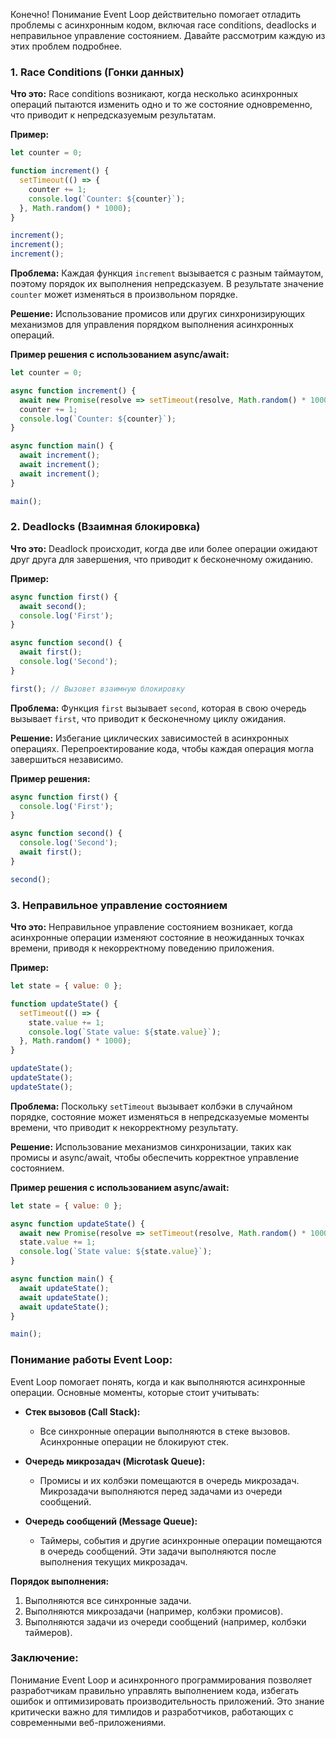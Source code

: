 Конечно! Понимание Event Loop действительно помогает отладить проблемы с асинхронным кодом, включая race conditions, deadlocks и неправильное управление состоянием. Давайте рассмотрим каждую из этих проблем подробнее.

### 1. Race Conditions (Гонки данных)

**Что это:**
Race conditions возникают, когда несколько асинхронных операций пытаются изменить одно и то же состояние одновременно, что приводит к непредсказуемым результатам.

**Пример:**
```javascript
let counter = 0;

function increment() {
  setTimeout(() => {
    counter += 1;
    console.log(`Counter: ${counter}`);
  }, Math.random() * 1000);
}

increment();
increment();
increment();
```

**Проблема:**
Каждая функция `increment` вызывается с разным таймаутом, поэтому порядок их выполнения непредсказуем. В результате значение `counter` может изменяться в произвольном порядке.

**Решение:**
Использование промисов или других синхронизирующих механизмов для управления порядком выполнения асинхронных операций.

**Пример решения с использованием async/await:**
```javascript
let counter = 0;

async function increment() {
  await new Promise(resolve => setTimeout(resolve, Math.random() * 1000));
  counter += 1;
  console.log(`Counter: ${counter}`);
}

async function main() {
  await increment();
  await increment();
  await increment();
}

main();
```

### 2. Deadlocks (Взаимная блокировка)

**Что это:**
Deadlock происходит, когда две или более операции ожидают друг друга для завершения, что приводит к бесконечному ожиданию.

**Пример:**
```javascript
async function first() {
  await second();
  console.log('First');
}

async function second() {
  await first();
  console.log('Second');
}

first(); // Вызовет взаимную блокировку
```

**Проблема:**
Функция `first` вызывает `second`, которая в свою очередь вызывает `first`, что приводит к бесконечному циклу ожидания.

**Решение:**
Избегание циклических зависимостей в асинхронных операциях. Перепроектирование кода, чтобы каждая операция могла завершиться независимо.

**Пример решения:**
```javascript
async function first() {
  console.log('First');
}

async function second() {
  console.log('Second');
  await first();
}

second();
```

### 3. Неправильное управление состоянием

**Что это:**
Неправильное управление состоянием возникает, когда асинхронные операции изменяют состояние в неожиданных точках времени, приводя к некорректному поведению приложения.

**Пример:**
```javascript
let state = { value: 0 };

function updateState() {
  setTimeout(() => {
    state.value += 1;
    console.log(`State value: ${state.value}`);
  }, Math.random() * 1000);
}

updateState();
updateState();
updateState();
```

**Проблема:**
Поскольку `setTimeout` вызывает колбэки в случайном порядке, состояние может изменяться в непредсказуемые моменты времени, что приводит к некорректному результату.

**Решение:**
Использование механизмов синхронизации, таких как промисы и async/await, чтобы обеспечить корректное управление состоянием.

**Пример решения с использованием async/await:**
```javascript
let state = { value: 0 };

async function updateState() {
  await new Promise(resolve => setTimeout(resolve, Math.random() * 1000));
  state.value += 1;
  console.log(`State value: ${state.value}`);
}

async function main() {
  await updateState();
  await updateState();
  await updateState();
}

main();
```

### Понимание работы Event Loop:

Event Loop помогает понять, когда и как выполняются асинхронные операции. Основные моменты, которые стоит учитывать:

- **Стек вызовов (Call Stack):**
    - Все синхронные операции выполняются в стеке вызовов. Асинхронные операции не блокируют стек.

- **Очередь микрозадач (Microtask Queue):**
    - Промисы и их колбэки помещаются в очередь микрозадач. Микрозадачи выполняются перед задачами из очереди сообщений.

- **Очередь сообщений (Message Queue):**
    - Таймеры, события и другие асинхронные операции помещаются в очередь сообщений. Эти задачи выполняются после выполнения текущих микрозадач.

**Порядок выполнения:**
1. Выполняются все синхронные задачи.
2. Выполняются микрозадачи (например, колбэки промисов).
3. Выполняются задачи из очереди сообщений (например, колбэки таймеров).

### Заключение:

Понимание Event Loop и асинхронного программирования позволяет разработчикам правильно управлять выполнением кода, избегать ошибок и оптимизировать производительность приложений. Это знание критически важно для тимлидов и разработчиков, работающих с современными веб-приложениями.